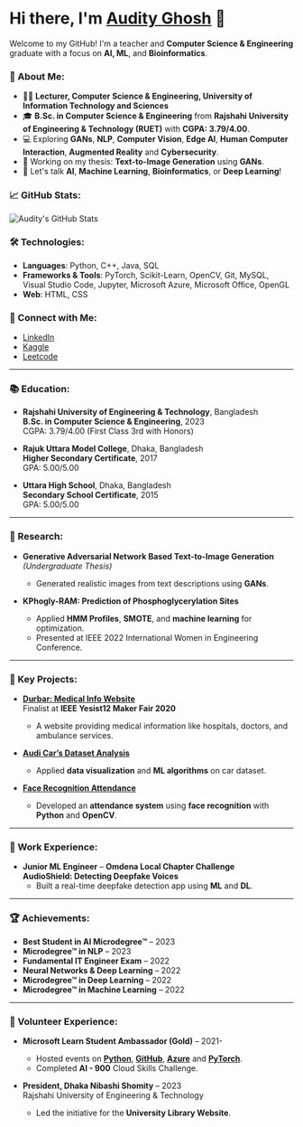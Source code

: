 # Hi there, I'm [Audity Ghosh](https://github.com/AudityGhosh) 👋

Welcome to my GitHub! I'm a teacher and **Computer Science & Engineering** graduate with a focus on **AI, ML**, and **Bioinformatics**.

### 🚀 About Me:
- 👩‍🏫 **Lecturer, Computer Science & Engineering, University of Information Technology and Sciences**
- 🎓 **B.Sc. in Computer Science & Engineering** from **Rajshahi University of Engineering & Technology (RUET)** with **CGPA: 3.79/4.00**.
- 💻 Exploring **GANs**, **NLP**, **Computer Vision**, **Edge AI**, **Human Computer Interaction**, **Augmented Reality** and **Cybersecurity**.
- 🌱 Working on my thesis: **Text-to-Image Generation** using **GANs**.
- 💬 Let's talk **AI**, **Machine Learning**, **Bioinformatics**, or **Deep Learning**!

### 📈 GitHub Stats:
![Audity's GitHub Stats](https://github-readme-stats.vercel.app/api?username=AudityGhosh&show_icons=true&count_private=true&hide=prs&theme=radical)

### 🛠️ Technologies:
- **Languages**: Python, C++, Java, SQL
- **Frameworks & Tools**: PyTorch, Scikit-Learn, OpenCV, Git, MySQL, Visual Studio Code, Jupyter, Microsoft Azure, Microsoft Office, OpenGL
- **Web**: HTML, CSS

### 🔗 Connect with Me:
- [LinkedIn](https://www.linkedin.com/in/AudityGhosh)
- [Kaggle](https://www.kaggle.com/AudityGhosh)
- [Leetcode](https://leetcode.com/u/Ms_Hyde)

---

### 📚 Education:
- **Rajshahi University of Engineering & Technology**, Bangladesh  
  **B.Sc. in Computer Science & Engineering**, 2023  
  CGPA: 3.79/4.00 (First Class 3rd with Honors)
  
- **Rajuk Uttara Model College**, Dhaka, Bangladesh  
  **Higher Secondary Certificate**, 2017  
  GPA: 5.00/5.00

- **Uttara High School**, Dhaka, Bangladesh  
  **Secondary School Certificate**, 2015  
  GPA: 5.00/5.00

---

### 🧠 Research:
- **Generative Adversarial Network Based Text-to-Image Generation** *(Undergraduate Thesis)*  
  - Generated realistic images from text descriptions using **GANs**.
  
- **KPhogly-RAM: Prediction of Phosphoglycerylation Sites**  
  - Applied **HMM Profiles**, **SMOTE**, and **machine learning** for optimization.  
  - Presented at IEEE 2022 International Women in Engineering Conference.

---

### 🔧 Key Projects:
- **[Durbar: Medical Info Website](https://github.com/AudityGhosh/Sanjivani)**  
  Finalist at **IEEE Yesist12 Maker Fair 2020**  
  - A website providing medical information like hospitals, doctors, and ambulance services.

- **[Audi Car’s Dataset Analysis](https://github.com/AudityGhosh/audi_used_car_analysis)**  
  - Applied **data visualization** and **ML algorithms** on car dataset.

- **[Face Recognition Attendance](https://github.com/AudityGhosh/Face_Recognition_Attendance_Management_System)**  
  - Developed an **attendance system** using **face recognition** with **Python** and **OpenCV**.

---

### 💼 Work Experience:
- **Junior ML Engineer** – **Omdena Local Chapter Challenge**  
  **AudioShield: Detecting Deepfake Voices**  
  - Built a real-time deepfake detection app using **ML** and **DL**.

---

### 🏆 Achievements:
- **Best Student in AI Microdegree™** – 2023  
- **Microdegree™ in NLP** – 2023  
- **Fundamental IT Engineer Exam** – 2022  
- **Neural Networks & Deep Learning** – 2022  
- **Microdegree™ in Deep Learning** – 2022  
- **Microdegree™ in Machine Learning** – 2022

---

### 🌱 Volunteer Experience:
- **Microsoft Learn Student Ambassador (Gold)** – 2021-  
  - Hosted events on **[Python](https://stdntpartners-my.sharepoint.com/:v:/g/personal/audity_ghosh_studentambassadors_com/EfuLXkTwpINImis6BsCTiF4BFRP_czTzLkgTsSpn5jXUBg?nav=eyJyZWZlcnJhbEluZm8iOnsicmVmZXJyYWxBcHAiOiJTdHJlYW1XZWJBcHAiLCJyZWZlcnJhbFZpZXciOiJTaGFyZURpYWxvZy1MaW5rIiwicmVmZXJyYWxBcHBQbGF0Zm9ybSI6IldlYiIsInJlZmVycmFsTW9kZSI6InZpZXcifX0%3D&e=amgAVr)**, **[GitHub](https://stdntpartners-my.sharepoint.com/:v:/g/personal/audity_ghosh_studentambassadors_com/Eb6QupUYOmZOi6KsB2TyFNUBvlRLvbvMyjg-6QtX-qpXag?nav=eyJyZWZlcnJhbEluZm8iOnsicmVmZXJyYWxBcHAiOiJTdHJlYW1XZWJBcHAiLCJyZWZlcnJhbFZpZXciOiJTaGFyZURpYWxvZy1MaW5rIiwicmVmZXJyYWxBcHBQbGF0Zm9ybSI6IldlYiIsInJlZmVycmFsTW9kZSI6InZpZXcifX0%3D&e=mRdALj)**, **[Azure](https://stdntpartners-my.sharepoint.com/personal/audity_ghosh_studentambassadors_com/_layouts/15/stream.aspx?id=%2Fpersonal%2Faudity%5Fghosh%5Fstudentambassadors%5Fcom%2FDocuments%2FRecordings%2FExplore%20Automated%20Machine%20Learning%20with%20Microsoft%20Azure%2D20240625%5F193845%2DMeeting%20Recording%2Emp4&nav=eyJyZWZlcnJhbEluZm8iOnsicmVmZXJyYWxBcHAiOiJTdHJlYW1XZWJBcHAiLCJyZWZlcnJhbFZpZXciOiJTaGFyZURpYWxvZy1MaW5rIiwicmVmZXJyYWxBcHBQbGF0Zm9ybSI6IldlYiIsInJlZmVycmFsTW9kZSI6InZpZXcifX0&ga=1&referrer=StreamWebApp%2EWeb&referrerScenario=AddressBarCopied%2Eview%2Ea3fac4d8%2D9d96%2D4575%2Da81d%2Dee8e9db83526)** and **[PyTorch](https://stdntpartners-my.sharepoint.com/personal/audity_ghosh_studentambassadors_com/_layouts/15/stream.aspx?id=%2Fpersonal%2Faudity%5Fghosh%5Fstudentambassadors%5Fcom%2FDocuments%2FRecordings%2FIntroduction%20to%20PyTorch%20with%20VS%20Code%2D20241231%5F223021%2DMeeting%20Recording%2Emp4&referrer=StreamWebApp%2EWeb&referrerScenario=AddressBarCopied%2Eview%2E87ce5dab%2De204%2D4b5b%2D93a7%2D6d6a27d9e5d1)**.  
  - Completed **AI - 900** Cloud Skills Challenge.

- **President, Dhaka Nibashi Shomity** – 2023  
  Rajshahi University of Engineering & Technology  
  - Led the initiative for the **University Library Website**.

